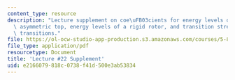 ```yaml
---
content_type: resource
description: "Lecture supplement on coe\uFB03cients for energy levels of a slightly\
  \ asymmetric top, energy levels of a rigid rotor, and transition strengths for rotational\
  \ transitions."
file: https://ol-ocw-studio-app-production.s3.amazonaws.com/courses/5-80-small-molecule-spectroscopy-and-dynamics-fall-2008/e2166079818c0738f41d500e3ab53834_22s_580ln_fa08.pdf
file_type: application/pdf
resourcetype: Document
title: 'Lecture #22 Supplement'
uid: e2166079-818c-0738-f41d-500e3ab53834
---
```

